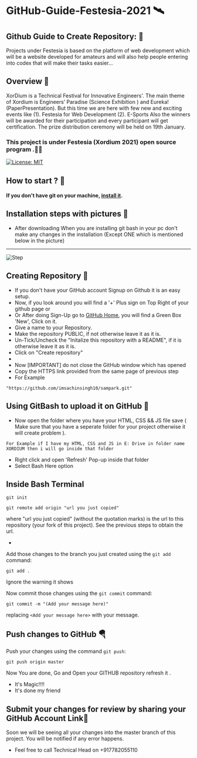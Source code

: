 # GitHub-Guide-Festesia-2021 🛰
## Github Guide to Create Repository: 🎏


Projects under Festesia is based on the platform of web development which will be a website developed for amateurs and will also help people entering into codex that will make their tasks easier...


 ## Overview 🎃

XorDium is a Technical Festival for Innovative Engineers'. The main theme of Xordium is Engineers’ Paradise (Science Exhibition ) and Eureka! (PaperPresentation).
But this time we are here with few new and exciting events like
(1). Festesia for Web Development
(2). E-Sports
Also the winners will be awarded for their participation and every participant will get certification. The prize distribution ceremony will be held on 19th January.


 ### This project is under Festesia (Xordium 2021) open source program .🎉🎊

[![License: MIT](https://img.shields.io/badge/License-MIT-green.svg)](https://opensource.org/licenses/MIT)


 ## How to start ? 🎪


#### If you don't have git on your machine, [install it](https://git-scm.com/downloads).

## Installation steps with pictures 🚀

- After downloading When you are installing git bash in your pc don't make any changes in the installation (Except ONE which is mentioned below in the picture)
---
![Step](https://raw.githubusercontent.com/TechnicalClubBITP/GitHub-Guide-Festesia-2021/main/Screenshot%20(107).png)


## Creating Repository 🏁

- If you don't have your GitHub account Signup on Github it is an easy setup.
- Now, if you look around you will find a '+' Plus sign on Top Right of your github page or
- Or After doing Sign-Up go to [GitHub Home](https://github.com/), you will find a Green Box 'New', Click on it.
- Give a name to your Repository.
- Make the repository PUBLIC, if not otherwise leave it as it is.
- Un-Tick/Uncheck the "Initalize this repository with a README", if it is otherwise leave it as it is.
- Click on "Create repository"
- 
- Now [IMPORTANT] do not close the GitHub window which has opened
- Copy the HTTPS link provided from the same page of previous step
- For Example
```
"https://github.com/imsachinsingh10/sampark.git"
```


## Using GitBash to upload it on GitHub 🏁

- Now open the folder where you have your HTML, CSS && JS file save ( Make sure that you have a seperate folder for your project otherwise it will create problem ).
```
For Example if I have my HTML, CSS and JS in E: Drive in folder name XORDIUM then i will go inside that folder
```

- Right click and open 'Refresh' Pop-up inside that folder
- Select Bash Here option


## Inside Bash Terminal 

```
git init
```

```
git remote add origin "url you just copied"
```
where "url you just copied" (without the quotation marks) is the url to this repository (your fork of this project). See the previous steps to obtain the url.

- 



Add those changes to the branch you just created using the `git add` command:

```
git add .
```
Ignore the warning it shows

Now commit those changes using the `git commit` command:

```
git commit -m "(Add your message here)"
```

replacing `<Add your message here>` with your message.

## Push changes to GitHub 🪂

Push your changes using the command `git push`:

```
git push origin master
```

Now You are done, Go and Open your GITHUB repository refresh it .
- It's Magic!!!! 
- It's done my friend





## Submit your changes for review by sharing your GitHub Account Link🚩


Soon we will be seeing all your changes into the master branch of this project. You will be notified if any error happens.
- Feel free to call Technical Head on +917782055110
